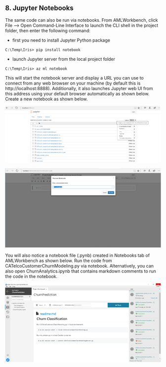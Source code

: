 ## 8. Jupyter Notebooks

The same code can also be run via notebooks. From AMLWorkbench, click File --> Open Command-Line Interface to launch the CLI shell in the project folder, then enter the following command:

* first you need to install Jupyter Python package

```
C:\Temp\Iris> pip install notebook
```

* launch Jupyter server from the local project folder

```
C:\Temp\Iris> az ml notebook
```

This will start the notebook server and display a URL you can use to connect from any web browser on your machine (by default this is http://localhost:8888). Additionally, it also launches Jupyter web UI from this address using your default browser automatically as shown below. Create a new notebook as shown below.

![Jupyterweb](https://github.com/SRIVIDYAMEDURI/Deep-Learning/blob/master/Images/JupyterWeb.png)


![RenameNotebook](https://github.com/SRIVIDYAMEDURI/Deep-Learning/blob/master/Images/RenameNotebook.png)

You will also notice a notebook file (.pynb) created in Notebooks tab of AMLWorkbench as shown below. Run the code from CATelcoCustomerChurnModeling.py via notebook. Alternatively, you can also open ChurnAnalytics.ipynb that contains markdown comments to run the code in the notebook.

![ChurnAnalytics](https://github.com/SRIVIDYAMEDURI/Deep-Learning/blob/master/Images/ChurnAnalytics.png)



